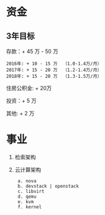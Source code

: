 # 资金

## 3年目标

存款：+ 45 万 - 50 万		

	2016年: + 10 - 15 万	（1.0-1.4万/月）		
	2017年: + 15 - 20 万	（1.2-1.4万/月）		
	2018年: + 15 - 20 万	（1.3-1.5万/月）			

住房公积金: + 20万

投资：+ 5 万

其他: + 2 万

# 事业

1. 检索架构
2. 云计算架构 

		a. nova		
		b. devstack | openstack		
		c. libvirt		
		d. qemu		
		e. kvm		
		f. kernel		


